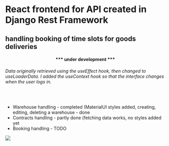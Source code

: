 <h1>React frontend for API created in Django Rest Framework </h1>
<h2>handling booking of time slots for goods deliveries</h2>

<h4 style="text-align: center;">*** under development ***</h4>
<h6>Data originally retrieved using the useEffect hook, then changed to useLoaderData. I added the useContext hook so that the interface changes when the user logs in.</h6>
<br/>
<ul>
  <li>Warehouse handling - completed (MaterialUI styles added, creating, editing, deleting a warehouse - done</li>
  <li>Contracts handling - partly done (fetching data works, no styles added yet</li>
  <li>Booking handling - TODO</li>
</ul>
<img src="https://blogger.googleusercontent.com/img/b/R29vZ2xl/AVvXsEjc91VqRUIam222EWmjSN0LF9PeoWeWYYBmafz73FxPAN46cR_6yZ1KZGZTB8EgdVxywzBppvgfJ_npk1ZC-ynU4v1ZD6f16GNvv1HFMGWVYpAw2LViXaC1TVRhh941GSxgl1TyyDglTqPNTbir7yYADVIx_nWOu88ILn01Ts8hm_XyR5sxmE6FvejcfPgt/w640-h280/Contracts-app.jpg" />
